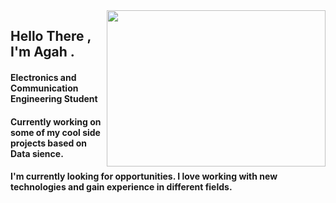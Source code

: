 <img src="https://media.giphy.com/media/grlkPWm6vpdRqZqMQV/giphy.gif" align="right" width="350" height="250">

## Hello There , I'm Agah .
#### Electronics and Communication Engineering Student
#### Currently working on some of my cool side projects based on Data sience.
#### I'm currently looking for opportunities. I love working with new technologies and gain experience in different fields.
